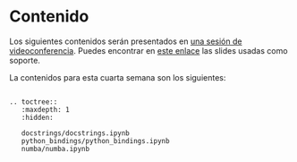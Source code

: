 # Contenido 

Los siguientes contenidos serán presentados en [una sesión de videoconferencia](sesion.md).
Puedes encontrar en [este enlace](slides/slides.pdf) las slides usadas como soporte.

La contenidos para esta cuarta semana son los siguientes:


```{eval-rst}

.. toctree::
   :maxdepth: 1
   :hidden:

   docstrings/docstrings.ipynb
   python_bindings/python_bindings.ipynb
   numba/numba.ipynb

```

